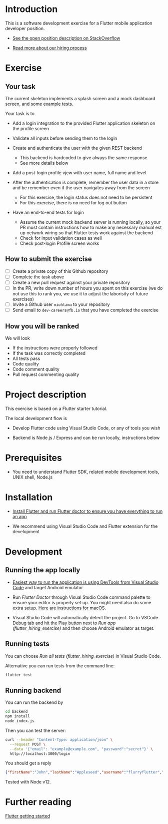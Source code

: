 # Introduction

This is a software development exercise for a Flutter mobile application developer position.

- [See the open position description on StackOverflow](https://stackoverflow.com/jobs/391155/flutter-developer-firstblood)

- [Read more about our hiring process](https://github.com/miohtama/how-to-hire-developers)

# Exercise

## Your task

The current skeleton implements a splash screen and a mock dashboard screen,
and some example tests.

Your task is to

- Add a login integration to the provided Flutter application skeleton
  on the profile screen

- Validate all inputs before sending them to the login

- Create and authenticate the user with the given REST backend
    * This backend is hardcoded to give always the same response
    * See more details below

- Add a post-login profile vjew with user name, full name
  and level

- After the authentication is complete, remember the user
  data in a store and be remember even if the user navigates away from the screen
    * For this exercise, the login status does not need to be persistent
    * For this exercise, there is no need for log out button

- Have an end-to-end tests for login
  * Assume the current mock backend server is running locally, so your PR must contain
    instructions how to make any necessary manual est up network wiring so that
    Flutter tests work against the backend
  * Check for input validation cases as well
  * Check post-login Profile screen works

## How to submit the exercise

- [ ] Create a private copy of this Github repository
- [ ] Complete the task above
- [ ] Create a new pull request against your private repository
- [ ] In the PR, write down number of hours you spent on this exercise (we do not use this to rank you, we use it to adjust the laborisity of future exercises)
- [ ] Invite a Github user `miohtama` to your repository
- [ ] Send email to `dev-careers@fb.io` that you have completed the exercise

## How you will be ranked

We will look

- If the instructions were properly followed
- If the task was correctly completed
- All tests pass
- Code quality
- Code comment quality
- Pull request commenting quality

# Project description

This exercise is based on a Flutter starter tutorial.

The local development flow is

* Develop Flutter code using Visual Studio Code, or any of tools you wish

* Backend is Node.js / Express and can be run locally, instructions below

# Prerequisites

* You need to understand Flutter SDK, related mobile development tools, UNIX shell, Node.js

# Installation

* [Install Flutter and run Flutter doctor to ensure you have everything to run an app](https://flutter.dev/docs/get-started/install)

* We recommend using Visual Studio Code and Flutter extension for the development

# Development

## Running the app locally

* [Easiest way to run the application is using DevTools from Visual Studio Code](https://flutter.dev/docs/development/tools/devtools/vscode)
  and target Android emulator

* Run *Flutter Doctor* through Visual Studio Code command palette to ensure your editor is properly set up. You might need also do some extra setup.
  [Here are instructions for macOS](https://stackoverflow.com/questions/61036745/invalid-arguments-cannot-find-executable-for-null-when-emulated-android-on/61869002#61869002).

* Visual Studio Code will automatically detect the project. Go to VSCode Debug tab and hit the Play button next to *Run app (flutter_hiring_exercise)* and then choose Android emulator as target.

## Running tests

You can choose *Run all tests (flutter_hiring_exercise)* in Visual Studio Code.

Alternative you can run tests from the command line:

```sh
flutter test
```

## Running backend

You can run the backend by

```sh
cd backend
npm install
node index.js
```

Then you can test the server:

```sh
curl --header "Content-Type: application/json" \
  --request POST \
  --data '{"email": "example@example.com", "password":"secret"}' \
  http://localhost:3000/login
```

You should get a reply

```json
{"firstName":"John","lastName":"Appleseed","username":"flurryflutter","level":"100"}
```

Tested with Node v12.

# Further reading

[Flutter getting started](https://flutter.dev/docs/get-started/codelab)

